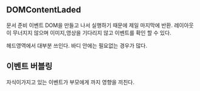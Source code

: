 ## DOMContentLaded

문서 준비 이벤트
DOM을 만들고 나서 실행하기 때문에 제일 마지막에 반환.
레이아웃이 무너지지 않으며 이미지,영상을 기다리지 않고  이벤트를 확인 할 수 있다.

헤드영역에서 대부분 쓰인다. 바디 안에는 필요없는 경우가 많다.

## 이벤트 버블링

자식이가지고 있는 이벤트가 부모에게 까지 영향을 끼친다.


